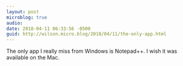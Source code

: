 ```yaml
---
layout: post
microblog: true
audio: 
date: 2018-04-11 06:33:56 -0500
guid: http://wilson.micro.blog/2018/04/11/the-only-app.html
---
```

The only app I really miss from Windows is Notepad++. I wish it was available on the Mac. 
